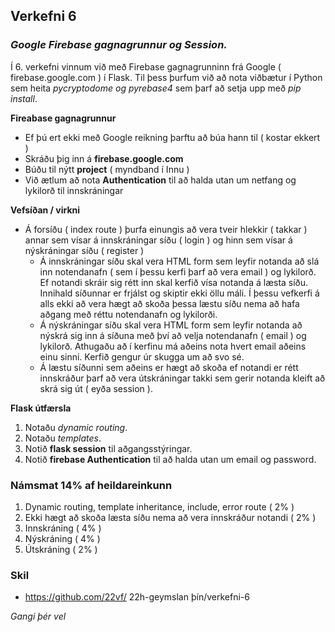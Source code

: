 ## Verkefni 6 

### _Google Firebase gagnagrunnur og Session._

Í 6. verkefni vinnum við með Firebase gagnagrunninn frá Google ( firebase.google.com ) í Flask. Til þess þurfum við að nota viðbætur í Python sem heita _pycryptodome og pyrebase4_ sem þarf að setja upp með _pip install_.

**Fireabase gagnagrunnur**

- Ef þú ert ekki með Google reikning þarftu að búa hann til ( kostar ekkert )
- Skráðu þig inn á **firebase.google.com**
- Búðu til nýtt **project** ( myndband í Innu )
- Við ætlum að nota **Authentication** til að halda utan um netfang og lykilorð til innskráningar

**Vefsíðan / virkni**

- Á forsíðu ( index route ) þurfa einungis að vera tveir hlekkir ( takkar ) annar sem vísar á innskráningar síðu ( login ) og hinn sem vísar á nýskráningar síðu ( register )
   - Á innskráningar síðu skal vera HTML form sem leyfir notanda að slá inn notendanafn ( sem í þessu kerfi þarf að vera email ) og lykilorð. Ef notandi skráir sig rétt inn skal kerfið vísa notanda á læsta síðu. Innihald síðunnar er frjálst og skiptir ekki öllu máli. Í þessu vefkerfi á alls ekki að vera hægt að skoða þessa læstu síðu nema að hafa aðgang með réttu notendanafn og lykilorði.
   - Á nýskráningar síðu skal vera HTML form sem leyfir notanda að nýskrá sig inn á síðuna með því að velja notendanafn ( email ) og lykilorð. Athugaðu að í kerfinu má aðeins nota hvert email aðeins einu sinni. Kerfið gengur úr skugga um að svo sé.
   - Á læstu síðunni sem aðeins er hægt að skoða ef notandi er rétt innskráður þarf að vera útskráningar takki sem gerir notanda kleift að skrá sig út ( eyða session ).

**Flask útfærsla**

1. Notaðu _dynamic routing_.
2. Notaðu _templates_.
3. Notið **flask session** til aðgangsstýringar.
4. Notið **firebase Authentication** til að halda utan um email og password.

### Námsmat 14% af heildareinkunn

1. Dynamic routing, template inheritance, include, error route ( 2% )
2. Ekki hægt að skoða læsta síðu nema að vera innskráður notandi ( 2% )
3. Innskráning ( 4% )
4. Nýskráning ( 4% )
5. Útskráning ( 2% )

### Skil

*  https://github.com/22vf/ 22h-geymslan þín/verkefni-6

_Gangi þér vel_
